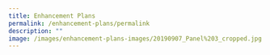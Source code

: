 ```yaml
---
title: Enhancement Plans
permalink: /enhancement-plans/permalink
description: ""
image: /images/enhancement-plans-images/20190907_Panel%203_cropped.jpg
---
```

